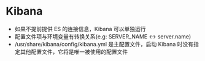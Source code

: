 # Kibana

- 如果不提前提供 ES 的连接信息，Kibana 可以单独运行
- 配置文件项与环境变量有转换关系(e.g: SERVER_NAME <-> server.name)
- /usr/share/kibana/config/kibana.yml 是主配置文件，启动 Kibana 时没有指定其他配置文件，它将是唯一被使用的配置文件